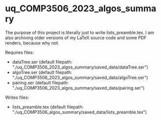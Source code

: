 # uq_COMP3506_2023_algos_summary
<p>The purpose of this project is literally just to write lists_preamble.tex. I am also archiving older versions of my LaTeX source code and some PDF renders, because why not.</p>
<p>Requires files:</p>
<ul>
  <li>dataTree.ser (default filepath: "./uq_COMP3506_2023_algos_summary/saved_data/dataTree.ser")</li>
  <li>algoTree.ser (default filepath: "./uq_COMP3506_2023_algos_summary/saved_data/algoTree.ser")</li>
  <li>pairing.ser (default filepath: "./uq_COMP3506_2023_algos_summary/saved_data/pairing.ser")</li>
</ul>
<p>Writes files:</p>
<ul>
  <li>lists_preamble.tex (default filepath: "./uq_COMP3506_algos_summary/saved_data/lists_preamble.tex")</li>
</ul>
